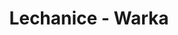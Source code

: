 ---
title: Lechanice - Warka
category: "Trasy jednodniowe"
rafting_time: 1,5
route_length: 7,6
price: 100
---